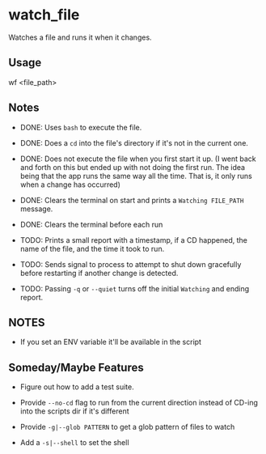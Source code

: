 # watch_file

Watches a file and runs it when
it changes.

## Usage

wf <file_path>

## Notes

- DONE: Uses `bash` to execute the file. 

- DONE: Does a `cd` into the file's directory
if it's not in the current one.

- DONE: Does not execute the file when you first
start it up. (I went back and forth on this
but ended up with not doing the first run. 
The idea being that the app runs the same
way all the time. That is, it only 
runs when a change has occurred)

- DONE: Clears the terminal on start and
prints a `Watching FILE_PATH` 
message.

- DONE: Clears the terminal before each run

- TODO: Prints a small report with a timestamp,
if a CD happened, the name of the file,
and the time it took to run. 

- TODO: Sends signal to process to attempt
to shut down gracefully before restarting
if another change is detected. 

- TODO: Passing `-q` or `--quiet` turns off 
the initial `Watching` and ending
report.


## NOTES

- If you set an ENV variable it'll 
be available in the script


## Someday/Maybe Features

- Figure out how to add a test suite.

- Provide `--no-cd` flag to run from 
the current direction instead of 
CD-ing into the scripts dir if it's
different

- Provide `-g|--glob PATTERN` to get a 
glob pattern of files to watch

- Add a `-s|--shell` to set the shell

